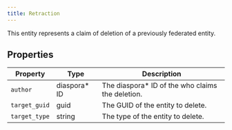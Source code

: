 ```yaml
---
title: Retraction
---
```


This entity represents a claim of deletion of a previously federated entity.

## Properties

| Property      | Type          | Description                                       |
| ------------- | ------------- | ------------------------------------------------- |
| `author`      | diaspora\* ID | The diaspora\* ID of the who claims the deletion. |
| `target_guid` | guid          | The GUID of the entity to delete.                 |
| `target_type` | string        | The type of the entity to delete.                 |
